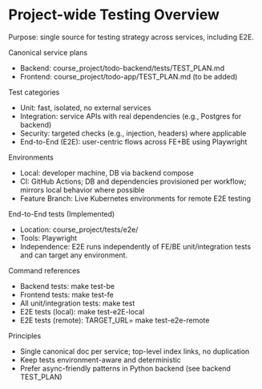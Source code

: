 # Project-wide Testing Overview

Purpose: single source for testing strategy across services, including E2E.

Canonical service plans
- Backend: course_project/todo-backend/tests/TEST_PLAN.md
- Frontend: course_project/todo-app/TEST_PLAN.md (to be added)

Test categories
- Unit: fast, isolated, no external services
- Integration: service APIs with real dependencies (e.g., Postgres for backend)
- Security: targeted checks (e.g., injection, headers) where applicable
- End-to-End (E2E): user-centric flows across FE+BE using Playwright

Environments
- Local: developer machine, DB via backend compose
- CI: GitHub Actions; DB and dependencies provisioned per workflow; mirrors local behavior where possible
- Feature Branch: Live Kubernetes environments for remote E2E testing

End-to-End tests (Implemented)
- Location: course_project/tests/e2e/
- Tools: Playwright
- Independence: E2E runs independently of FE/BE unit/integration tests and can target any environment.

Command references
- Backend tests: make test-be
- Frontend tests: make test-fe
- All unit/integration tests: make test
- E2E tests (local): make test-e2E-local
- E2E tests (remote): TARGET_URL=<your-url> make test-e2e-remote

Principles
- Single canonical doc per service; top-level index links, no duplication
- Keep tests environment-aware and deterministic
- Prefer async-friendly patterns in Python backend (see backend TEST_PLAN)
